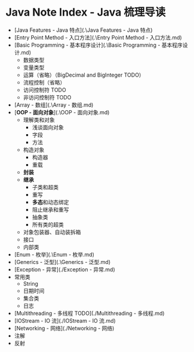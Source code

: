 # Java Note Index - Java 梳理导读

- [Java Features - Java 特点](.\Java Features - Java 特点)
- [Entry Point Method - 入口方法](.\Entry Point Method - 入口方法.md)
- [Basic Programming - 基本程序设计](.\Basic Programming - 基本程序设计.md)
  - 数据类型
  - 变量类型
  - 运算（省略）（BigDecimal and BigInteger TODO）
  - 流程控制（省略）
  - 访问控制符 TODO
  - 非访问控制符 TODO
- [Array - 数组](.\Array - 数组.md)
- [**OOP - 面向对象**](.\OOP - 面向对象.md)
  - 理解类和对象
    - 浅谈面向对象
    - 字段
    - 方法
  - 构造对象
    - 构造器
    - 重载
  - **封装**
  - **继承**
    - 子类和超类
    - 重写
    - **多态**和动态绑定
    - 阻止继承和重写
    - 抽象类
    - 所有类的超类
  - 对象包装器、自动装拆箱
  - 接口
  - 内部类
- [Enum - 枚举](.\Enum - 枚举.md)
- [Generics - 泛型](.\Generics - 泛型.md)
- [Exception - 异常](./Exception - 异常.md)
- 常用类
  - String
  - 日期时间
  - 集合类
  - 日志
- [Multithreading - 多线程 TODO](./Multithreading - 多线程.md)
- [IOStream - IO 流](./IOStream - IO 流.md)
- [Networking - 网络](./Networking - 网络)
- 注解
- 反射